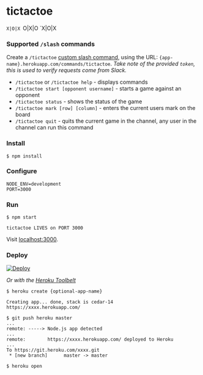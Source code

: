 # tictactoe
`X|O|X
`O|X|O
`X|O|X


### Supported `/slash` commands

Create a `/tictactoe` [custom slash command](https://api.slack.com/slash-commands), using the URL: `{app-name}.herokuapp.com/commands/tictactoe`. *Take note of the provided `token`, this is used to verify requests come from Slack.*

- `/tictactoe` or `/tictactoe help` - displays commands
- `/tictactoe start [opponent username]` - starts a game against an opponent
- `/tictactoe status` - shows the status of the game
- `/tictactoe mark [row] [column]` - enters the current users mark on the board
- `/tictactoe quit` - quits the current game in the channel, any user in the channel can run this command

### Install

```shell
$ npm install
```

### Configure

```shell
NODE_ENV=development
PORT=3000
```
### Run

```shell
$ npm start

tictactoe LIVES on PORT 3000
```

Visit [localhost:3000](http://localhost:3000).

### Deploy

[![Deploy](https://www.herokucdn.com/deploy/button.svg)](https://heroku.com/deploy)

_Or with the [Heroku Toolbelt](https://toolbelt.heroku.com)_

```shell
$ heroku create {optional-app-name}

Creating app... done, stack is cedar-14
https://xxxx.herokuapp.com/

$ git push heroku master
...
remote: -----> Node.js app detected
...
remote:        https://xxxx.herokuapp.com/ deployed to Heroku
...
To https://git.heroku.com/xxxx.git
 * [new branch]      master -> master

$ heroku open
```
